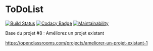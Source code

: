 ToDoList
========

[![Build Status](https://travis-ci.org/bhalexx/todo-and-co.svg?branch=master)](https://travis-ci.org/bhalexx/todo-and-co)
[![Codacy Badge](https://api.codacy.com/project/badge/Grade/f8298a5cef654259b15c9e8abc6b14bf)](https://www.codacy.com/app/bhalexx/todo-and-co?utm_source=github.com&amp;utm_medium=referral&amp;utm_content=bhalexx/todo-and-co&amp;utm_campaign=Badge_Grade)
[![Maintainability](https://api.codeclimate.com/v1/badges/27589e36ac087f3c6f98/maintainability)](https://codeclimate.com/github/bhalexx/todo-and-co/maintainability)

Base du projet #8 : Améliorez un projet existant

https://openclassrooms.com/projects/ameliorer-un-projet-existant-1
